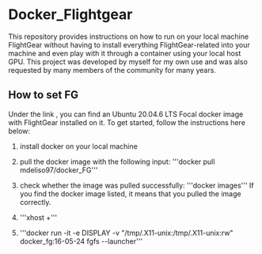 # Docker_Flightgear
This repository provides instructions on how to run on your local machine FlightGear without having to install everything FlightGear-related into your machine and even play with it through a container using your local host GPU. This project was developed by myself for my own use and was also requested by many members of the community for many years.

## How to set FG
Under the link , you can find an Ubuntu 20.04.6 LTS Focal docker image with FlightGear installed on it. To get started, follow the instructions here below:

1. install docker on your local machine
  
3. pull the docker image with the following input:
'''docker pull mdeliso97/docker_FG'''

4. check whether the image was pulled successfully:
'''docker images'''
If you find the docker image listed, it means that you pulled the image correctly.

5. '''xhost +'''

6. '''docker run -it -e DISPLAY -v "/tmp/.X11-unix:/tmp/.X11-unix:rw" docker_fg:16-05-24 fgfs --launcher'''
